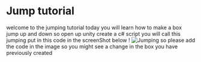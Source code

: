# Jump tutorial

welcome to the jumping tutorial 
today you will learn how to make a box jump up and down 
so open up unity 
create a c# script 
you will call this jumping
put in this code in the screenShot below 
!
![Jumping](https://github.com/user-attachments/assets/7b668e8c-20ae-4290-b761-6965fa89e02b)
so please add the code in the image so you might see a change in the box you have previously created 
